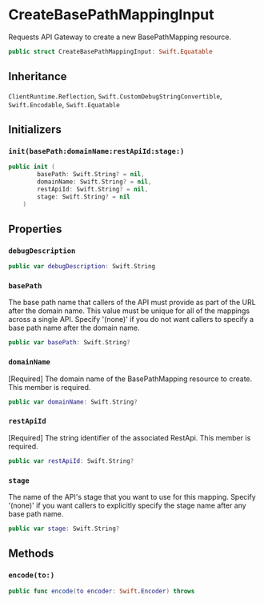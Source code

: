# CreateBasePathMappingInput

Requests API Gateway to create a new BasePathMapping resource.

``` swift
public struct CreateBasePathMappingInput: Swift.Equatable 
```

## Inheritance

`ClientRuntime.Reflection`, `Swift.CustomDebugStringConvertible`, `Swift.Encodable`, `Swift.Equatable`

## Initializers

### `init(basePath:domainName:restApiId:stage:)`

``` swift
public init (
        basePath: Swift.String? = nil,
        domainName: Swift.String? = nil,
        restApiId: Swift.String? = nil,
        stage: Swift.String? = nil
    )
```

## Properties

### `debugDescription`

``` swift
public var debugDescription: Swift.String 
```

### `basePath`

The base path name that callers of the API must provide as part of the URL after the domain name. This value must be unique for all of the mappings across a single API. Specify '(none)' if you do not want callers to specify a base path name after the domain name.

``` swift
public var basePath: Swift.String?
```

### `domainName`

\[Required\] The domain name of the BasePathMapping resource to create.
This member is required.

``` swift
public var domainName: Swift.String?
```

### `restApiId`

\[Required\] The string identifier of the associated RestApi.
This member is required.

``` swift
public var restApiId: Swift.String?
```

### `stage`

The name of the API's stage that you want to use for this mapping. Specify '(none)' if you want callers to explicitly specify the stage name after any base path name.

``` swift
public var stage: Swift.String?
```

## Methods

### `encode(to:)`

``` swift
public func encode(to encoder: Swift.Encoder) throws 
```
